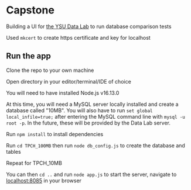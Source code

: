 # Capstone

Building a UI for [the YSU Data Lab](https://datalab.ysu.edu/) to run database comparison tests

Used `mkcert` to create https certificate and key for localhost

## Run the app

Clone the repo to your own machine

Open directory in your editor/terminal/IDE of choice

You will need to have installed Node.js v16.13.0

At this time, you will need a MySQL server locally installed and create a database called "10MB". You will also have to run `set global local_infile=true;` after entering the MySQL command line with `mysql -u root -p`. In the future, these will be provided by the Data Lab server.

Run `npm install` to install dependencies

Run `cd TPCH_100MB` then run `node db_config.js` to create the database and tables

Repeat for TPCH_10MB

You can then `cd ..` and run `node app.js` to start the server, navigate to [localhost:8085](https://localhost:8085) in your browser
